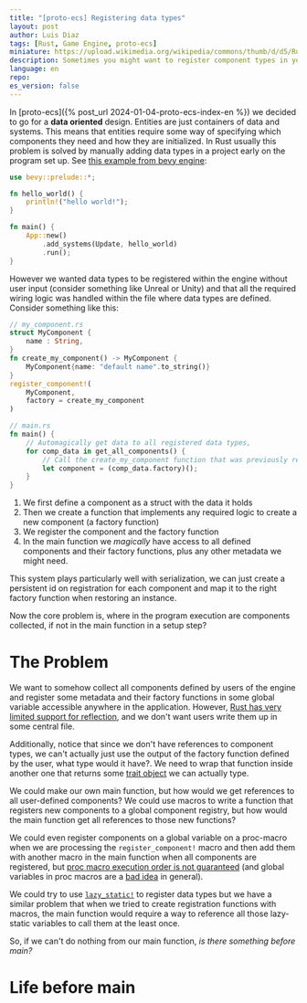 ```yaml
---
title: "[proto-ecs] Registering data types" 
layout: post
author: Luis Diaz
tags: [Rust, Game Engine, proto-ecs]
miniature: https://upload.wikimedia.org/wikipedia/commons/thumb/d/d5/Rust_programming_language_black_logo.svg/2048px-Rust_programming_language_black_logo.svg.png
description: Sometimes you might want to register component types in your game engine to implement things like serialization, data-driven entity descriptions and so on, but Rust has very limited reflection features. In this article I explain how we solved components auto-registration for proto-ecs using <strong>ctor</strong>.
language: en
repo: 
es_version: false
---
```


In [proto-ecs]({% post_url 2024-01-04-proto-ecs-index-en %}) we decided to go for a **data oriented** design. Entities are just containers of data and systems. This means that entities require some way of specifying which components they need and how they are initialized. In Rust usually this problem is solved by manually adding data types in a project early on the program set up. See [this example from bevy engine](https://bevyengine.org/learn/quick-start/getting-started/ecs/#your-first-system):

```rust
use bevy::prelude::*;

fn hello_world() {
    println!("hello world!");
}

fn main() {
    App::new()
        .add_systems(Update, hello_world)
        .run();
}
```

However we wanted data types to be registered within the engine without user input (consider something like Unreal or Unity) and that all the required wiring logic was handled within the file where data types are defined. Consider something like this:

```rust
// my_component.rs
struct MyComponent {
    name : String,
}
fn create_my_component() -> MyComponent {
    MyComponent{name: "default name".to_string()}
}
register_component!(
    MyComponent,
    factory = create_my_component
)

// main.rs
fn main() {
    // Automagically get data to all registered data types, 
    for comp_data in get_all_components() {
        // Call the create_my_component function that was previously registered
        let component = (comp_data.factory)();
    }
}
```

1. We first define a component as a struct with the data it holds
2. Then we create a function that implements any required logic to create a new component (a factory function)
3. We register the component and the factory function
4. In the main function we _magically_ have access to all defined components and their factory functions, plus any other metadata we might need. 

This system plays particularly well with serialization, we can just create a persistent id on registration for each component and map it to the right factory function when restoring an instance. 

Now the core problem is, where in the program execution are components collected, if not in the main function in a setup step?

# The Problem

We want to somehow collect all components defined by users of the engine and register some metadata and their factory functions in some global variable accessible anywhere in the application. However, [Rust has very limited support for reflection](https://stackoverflow.com/questions/36416773/how-does-rust-implement-reflection), and we don't want users write them up in some central file.

Additionally, notice that since we don't have references to component types, we can't actually just use the output of the factory function defined by the user, what type would it have?. We need to wrap that function inside another one that returns some [trait object](https://doc.rust-lang.org/book/ch17-02-trait-objects.html) we can actually type.

We could make our own main function, but how would we get references to all user-defined components? We could use macros to write a function that registers new components to a global component registry, but how would the main function get all references to those new functions?

We could even register components on a global variable on a proc-macro when we are processing the `register_component!` macro and then add them with another macro in the main function when all components are registered, but [proc macro execution order is not guaranteed](https://github.com/rust-lang/reference/issues/578) (and global variables in proc macros are a [bad idea](https://stackoverflow.com/questions/52910783/is-it-possible-to-store-state-within-rusts-procedural-macros) in general).

We could try to use [`lazy_static!`](https://docs.rs/lazy_static/latest/lazy_static/) to register data types but we have a similar problem that when we tried to create registration functions with macros, the main function would require a way to reference all those lazy-static variables to call them at the least once. 

So, if we can't do nothing from our main function, _is there something before main?_

# Life before main
